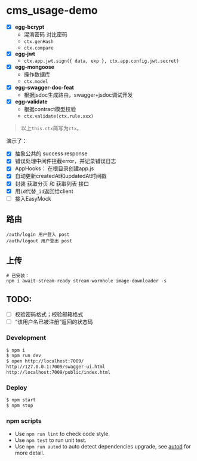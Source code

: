 # cms_usage-demo

- [x] **egg-bcrypt**
  - 混淆密码 对比密码
  - `ctx.genHash`
  - `ctx.compare`
- [x] **egg-jwt**
  - `ctx.app.jwt.sign({ data, exp }, ctx.app.config.jwt.secret)`
- [x] **egg-mongoose**
  - 操作数据库
  - `ctx.model`
- [x] **egg-swagger-doc-feat**
  - 根据jsdoc生成路由，swagger+jsdoc调试开发
- [x] **egg-validate**
  - 根据contract模型校验
  - `ctx.validate(ctx.rule.xxx)`

> 以上`this.ctx`简写为`ctx`。

演示了：

- [x] 抽象公共的 success response
- [x] 错误处理中间件拦截error，并记录错误日志
- [x] AppHooks： 在根目录创建app.js
- [x] 自动更新createdAt和updatedAt时间戳
- [x] 封装 获取分页 和 获取列表 接口
- [x] 用`id`代替`_id`返回给client
- [ ] 接入EasyMock

## 路由

```
/auth/login 用户登入 post
/auth/logout 用户登出 post
```

## 上传

```shell
# 已安装：
npm i await-stream-ready stream-wormhole image-downloader -s
```

## TODO:

- [ ] 校验密码格式；校验邮箱格式
- [ ] “该用户名已被注册”返回的状态码

### Development

```bash
$ npm i
$ npm run dev
$ open http://localhost:7009/
http://127.0.0.1:7009/swagger-ui.html
http://localhost:7009/public/index.html
```

### Deploy

```bash
$ npm start
$ npm stop
```

### npm scripts

- Use `npm run lint` to check code style.
- Use `npm test` to run unit test.
- Use `npm run autod` to auto detect dependencies upgrade, see [autod](https://www.npmjs.com/package/autod) for more detail.
